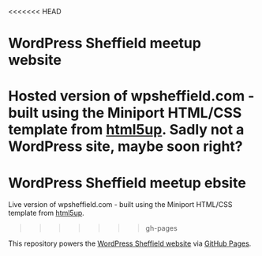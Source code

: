 <<<<<<< HEAD
# WordPress Sheffield meetup website

Hosted version of wpsheffield.com - built using the Miniport HTML/CSS template from [html5up](http://html5up.net). Sadly not a WordPress site, maybe soon right?
=======
# WordPress Sheffield meetup ebsite

Live version of wpsheffield.com - built using the Miniport HTML/CSS template from [html5up](http://html5up.net).
>>>>>>> gh-pages

This repository powers the [WordPress Sheffield website](http://wpsheffield.com) via [GitHub Pages](http://pages.github.com/).